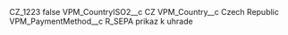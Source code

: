 <?xml version="1.0" encoding="UTF-8"?>
<CustomMetadata xmlns="http://soap.sforce.com/2006/04/metadata" xmlns:xsi="http://www.w3.org/2001/XMLSchema-instance" xmlns:xsd="http://www.w3.org/2001/XMLSchema">
    <label>CZ_1223</label>
    <protected>false</protected>
    <values>
        <field>VPM_CountryISO2__c</field>
        <value xsi:type="xsd:string">CZ</value>
    </values>
    <values>
        <field>VPM_Country__c</field>
        <value xsi:type="xsd:string">Czech Republic</value>
    </values>
    <values>
        <field>VPM_PaymentMethod__c</field>
        <value xsi:type="xsd:string">R_SEPA prikaz k uhrade</value>
    </values>
</CustomMetadata>
